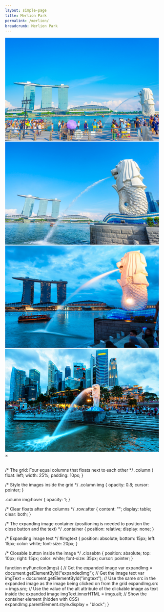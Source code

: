 ```yaml
---
layout: simple-page
title: Merlion Park
permalink: /merlion/
breadcrumb: Merlion Park
---
```


<!-- The grid: four columns -->
<div class="row">
  <div class="column">
    <img src="/images/merlion/merlion-01.jpg" alt="merlion-01" onclick="myFunction(this);">
  </div>
  <div class="column">
    <img src="/images/merlion/merlion-02.jpg" alt="merlion-02" onclick="myFunction(this);">
  </div>
  <div class="column">
    <img src="/images/merlion/merlion-03.jpg" alt="merlion-03" onclick="myFunction(this);">
  </div>
  <div class="column">
    <img src="/images/merlion/merlion-04.jpg" alt="merlion-04" onclick="myFunction(this);">
  </div>
</div>

<!-- The expanding image container -->
<div class="container">
  <!-- Close the image -->
  <span onclick="this.parentElement.style.display='none'" class="closebtn">&times;</span>

  <!-- Expanded image -->
  <img id="expandedImg" style="width:100%">

  <!-- Image text -->
  <div id="imgtext"></div>
</div>

/* The grid: Four equal columns that floats next to each other */
.column {
  float: left;
  width: 25%;
  padding: 10px;
}

/* Style the images inside the grid */
.column img {
  opacity: 0.8; 
  cursor: pointer; 
}

.column img:hover {
  opacity: 1;
}

/* Clear floats after the columns */
.row:after {
  content: "";
  display: table;
  clear: both;
}

/* The expanding image container (positioning is needed to position the close button and the text) */
.container {
  position: relative;
  display: none;
}

/* Expanding image text */
#imgtext {
  position: absolute;
  bottom: 15px;
  left: 15px;
  color: white;
  font-size: 20px;
}

/* Closable button inside the image */
.closebtn {
  position: absolute;
  top: 10px;
  right: 15px;
  color: white;
  font-size: 35px;
  cursor: pointer;
}

function myFunction(imgs) {
  // Get the expanded image
  var expandImg = document.getElementById("expandedImg");
  // Get the image text
  var imgText = document.getElementById("imgtext");
  // Use the same src in the expanded image as the image being clicked on from the grid
  expandImg.src = imgs.src;
  // Use the value of the alt attribute of the clickable image as text inside the expanded image
  imgText.innerHTML = imgs.alt;
  // Show the container element (hidden with CSS)
  expandImg.parentElement.style.display = "block";
}
